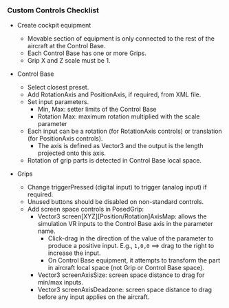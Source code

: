 ### Custom Controls Checklist

- Create cockpit equipment
  - Movable section of equipment is only connected to the rest of the aircraft at the Control Base.
  - Each Control Base has one or more Grips.
  - Grip X and Z scale must be 1.

- Control Base
  - Select closest preset.
  - Add RotationAxis and PositionAxis, if required, from XML file.
  - Set input parameters.
    - Min, Max: setter limits of the Control Base
    - Rotation Max: maximum rotation multiplied with the scale parameter
  - Each input can be a rotation (for RotationAxis controls) or translation (for PositionAxis controls).
    - The axis is defined as Vector3 and the output is the length projected onto this axis.
  - Rotation of grip parts is detected in Control Base local space.

- Grips
  - Change triggerPressed (digital input) to trigger (analog input) if required.
  - Unused buttons should be disabled on non-standard controls.
  - Add screen space controls in PosedGrip:
    - Vector3 screen[XYZ]\[Position/Rotation]AxisMap: allows the simulation VR inputs to the Control Base axis in the parameter name.
      - Click-drag in the direction of the value of the parameter to produce a positive input. E.g., `1,0,0` ==> drag to the right to increase the input.
      - On Control Base equipment, it attempts to transform the part in aircraft local space (not Grip or Control Base space).
    - Vector3 screenAxisSize: screen space distance to drag for min/max inputs.
    - Vector3 screenAxisDeadzone: screen space distance to drag before any input applies on the aircraft.
